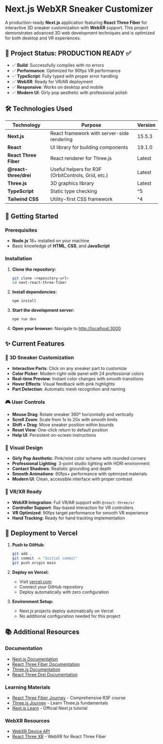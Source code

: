 # Next.js WebXR Sneaker Customizer

A production-ready **Next.js** application featuring **React Three Fiber** for interactive 3D sneaker customization with **WebXR** support. This project demonstrates advanced 3D web development techniques and is optimized for both desktop and VR experiences.

## 🎯 Project Status: **PRODUCTION READY** ✅

- ✅ **Build**: Successfully compiles with no errors
- ✅ **Performance**: Optimized for 90fps VR performance
- ✅ **TypeScript**: Fully typed with proper error handling
- ✅ **WebXR**: Ready for VR/AR deployment
- ✅ **Responsive**: Works on desktop and mobile
- ✅ **Modern UI**: Girly pop aesthetic with professional polish

## 🛠️ Technologies Used

| Technology | Purpose | Version |
|------------|---------|---------|
| **Next.js** | React framework with server-side rendering | 15.5.3 |
| **React** | UI library for building components | 19.1.0 |
| **React Three Fiber** | React renderer for Three.js | Latest |
| **@react-three/drei** | Useful helpers for R3F (OrbitControls, Grid, etc.) | Latest |
| **Three.js** | 3D graphics library | Latest |
| **TypeScript** | Static type checking | ^5 |
| **Tailwind CSS** | Utility-first CSS framework | ^4 |

## 🚀 Getting Started

### Prerequisites

- **Node.js** 18+ installed on your machine
- Basic knowledge of **HTML**, **CSS**, and **JavaScript**

### Installation

1. **Clone the repository:**
   ```bash
   git clone <repository-url>
   cd next-react-three-fiber
   ```

2. **Install dependencies:**
   ```bash
   npm install
   ```

3. **Start the development server:**
   ```bash
   npm run dev
   ```

4. **Open your browser:**
   Navigate to [http://localhost:3000](http://localhost:3000)


## ✨ Current Features

### 🎨 **3D Sneaker Customization**
- **Interactive Parts**: Click on any sneaker part to customize
- **Color Picker**: Modern right-side panel with 24 professional colors
- **Real-time Preview**: Instant color changes with smooth transitions
- **Hover Effects**: Visual feedback with pink highlights
- **Part Detection**: Automatic mesh recognition and naming

### 🎮 **User Controls**
- **Mouse Drag**: Rotate sneaker 360° horizontally and vertically
- **Scroll Zoom**: Scale from 1x to 20x with smooth limits
- **Shift + Drag**: Move sneaker position within bounds
- **Reset View**: One-click return to default position
- **Help UI**: Persistent on-screen instructions

### 🎨 **Visual Design**
- **Girly Pop Aesthetic**: Pink/mint color scheme with rounded corners
- **Professional Lighting**: 3-point studio lighting with HDRI environment
- **Contact Shadows**: Realistic grounding and depth
- **Smooth Animations**: 60fps+ performance with optimized materials
- **Modern UI**: Clean, accessible interface with proper contrast

### 🥽 **VR/XR Ready**
- **WebXR Integration**: Full VR/AR support with `@react-three/xr`
- **Controller Support**: Ray-based interaction for VR controllers
- **VR Optimized**: 90fps target performance for smooth VR experience
- **Hand Tracking**: Ready for hand tracking implementation

## 🚀 Deployment to Vercel

1. **Push to GitHub:**
   ```bash
   git add .
   git commit -m "Initial commit"
   git push origin main
   ```

2. **Deploy on Vercel:**
   - Visit [vercel.com](https://vercel.com)
   - Connect your GitHub repository
   - Deploy automatically with zero configuration

3. **Environment Setup:**
   - Next.js projects deploy automatically on Vercel
   - No additional configuration needed for this project

## 📚 Additional Resources

### Documentation
- [Next.js Documentation](https://nextjs.org/docs)
- [React Three Fiber Documentation](https://docs.pmnd.rs/react-three-fiber)
- [Three.js Documentation](https://threejs.org/docs/)
- [React Three Drei Documentation](https://github.com/pmndrs/drei)

### Learning Materials
- [React Three Fiber Journey](https://journey.pmnd.rs/) - Comprehensive R3F course
- [Three.js Journey](https://threejs-journey.com/) - Learn Three.js fundamentals
- [Next.js Learn](https://nextjs.org/learn) - Official Next.js tutorial

### WebXR Resources
- [WebXR Device API](https://developer.mozilla.org/en-US/docs/Web/API/WebXR_Device_API)
- [React Three XR](https://github.com/pmndrs/react-xr) - WebXR for React Three Fiber